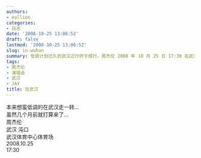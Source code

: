 ```yaml
---
authors:
- eallion
categories:
- 日志
date: '2008-10-25 13:06:52'
draft: false
lastmod: '2008-10-25 13:06:52'
slug: in-wuhan
summary: 低调计划已久的武汉之行终于成行，周杰伦 2008 年 10 月 25 日 17:30 在武汉体育中心体育场的沌口演唱会令人期待！
tags:
- 周杰伦
- 演唱会
- 武汉
- JAY
title: 在武汉
---
```

本来想蛮低调的在武汉走一转...  
虽然几个月前就打算来了...  
周杰伦  
武汉 沌口  
武汉体育中心体育场  
2008.10.25  
17:30